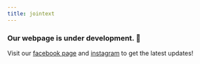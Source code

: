 ```yaml
---
title: jointext
---
```


### Our webpage is under development. 🔨

Visit our [facebook page](https://www.facebook.com/VortexNTNU/) and [instagram](https://www.instagram.com/vortexntnu/) to get the latest updates!